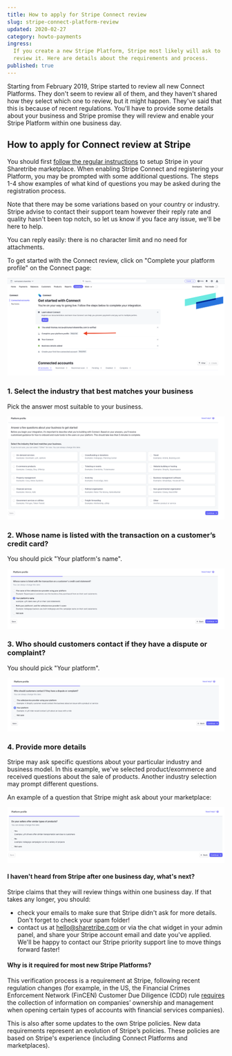 ```yaml
---
title: How to apply for Stripe Connect review
slug: stripe-connect-platform-review
updated: 2020-02-27
category: howto-payments
ingress:
  If you create a new Stripe Platform, Stripe most likely will ask to
  review it. Here are details about the requirements and process.
published: true
---
```


Starting from February 2019, Stripe started to review all new Connect
Platforms. They don't seem to review all of them, and they haven't
shared how they select which one to review, but it might happen. They've
said that this is because of recent regulations. You'll have to provide
some details about your business and Stripe promise they will review and
enable your Stripe Platform within one business day.

## How to apply for Connect review at Stripe

You should first
[follow the regular instructions](/howto-payments/set-up-and-use-stripe/)
to setup Stripe in your Sharetribe marketplace. When enabling Stripe
Connect and registering your Platform, you may be prompted with some
additional questions. The steps 1-4 show examples of what kind of
questions you may be asked during the registration process.

Note that there may be some variations based on your country or
industry. Stripe advise to contact their support team however their
reply rate and quality hasn't been top notch, so let us know if you face
any issue, we'll be here to help.

You can reply easily: there is no character limit and no need for
attachments.

To get started with the Connect review, click on "Complete your platform
profile" on the Connect page:

![Get started with Stripe Connect](get-started-connect.png)

### 1. Select the industry that best matches your business

Pick the answer most suitable to your business.

![Stripe review step 1 - Select industry](connect-question1.png)

### 2. Whose name is listed with the transaction on a customer’s credit card?

You should pick "Your platform's name".

![Stripe review step 2 - Select industry](connect-question2.png)

### 3. Who should customers contact if they have a dispute or complaint?

You should pick "Your platform".

![Stripe review step 3 - Select industry](connect-question3.png)

### 4. Provide more details

Stripe may ask specific questions about your particular industry and
business model. In this example, we've selected product/exommerce and
received questions about the sale of products. Another industry
selection may prompt different questions.

An example of a question that Stripe might ask about your marketplace:

![Stripe review step 4 - Example question](connect-question4.png)

#### I haven't heard from Stripe after one business day, what's next?

Stripe claims that they will review things within one business day. If
that takes any longer, you should:

- check your emails to make sure that Stripe didn't ask for more
  details. Don't forget to check your spam folder!
- contact us at [hello@sharetribe.com](mailto:hello@sharetribe.com) or
  via the chat widget in your admin panel, and share your Stripe account
  email and date you've applied. We'll be happy to contact our Stripe
  priority support line to move things forward faster!

#### Why is it required for most new Stripe Platforms?

This verification process is a requirement at Stripe, following recent
regulation changes (for example, in the US, the Financial Crimes
Enforcement Network (FinCEN) Customer Due Diligence (CDD) rule
[requires](https://www.fincen.gov/resources/statutes-and-regulations/cdd-final-rule)
the collection of information on companies’ ownership and management
when opening certain types of accounts with financial services
companies).

This is also after some updates to the own Stripe policies. New data
requirements represent an evolution of Stripe’s policies. These policies
are based on Stripe's experience (including Connect Platforms and
marketplaces).
